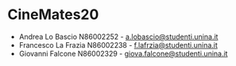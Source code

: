 # **CineMates20**

- Andrea Lo Bascio N86002252 - a.lobascio@studenti.unina.it
- Francesco La Frazia N86002238 - f.lafrzia@studenti.unina.it
- Giovanni Falcone N86002329 - giova.falcone@studenti.unina.it
